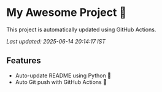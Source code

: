 # My Awesome Project 🚀

This project is automatically updated using GitHub Actions.

_Last updated: 2025-06-14 20:14:17 IST_

## Features
- Auto-update README using Python 🐍
- Auto Git push with GitHub Actions 🤖
